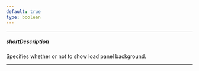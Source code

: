 ```yaml
---
default: true
type: boolean
---
```

---
##### shortDescription
Specifies whether or not to show load panel background.

---
